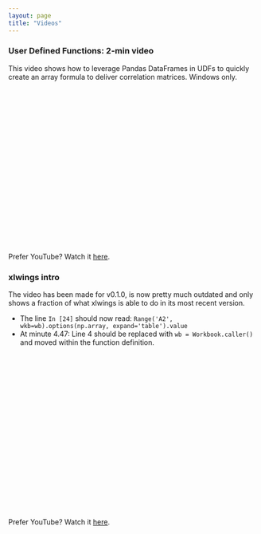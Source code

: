 ```yaml
---
layout: page
title: "Videos"
---
```


### **User Defined Functions: 2-min video**

This video shows how to leverage Pandas DataFrames in UDFs to quickly create an array formula to deliver correlation matrices.
Windows only.

<script charset="ISO-8859-1" src="//fast.wistia.com/assets/external/E-v1.js" async></script><div class="wistia_responsive_padding" style="padding:62.5% 0 0 0;position:relative;"><div class="wistia_responsive_wrapper" style="height:100%;left:0;position:absolute;top:0;width:100%;"><div class="wistia_embed wistia_async_ovf3k3u4w9 seo=false videoFoam=true" style="height:100%;width:100%">&nbsp;</div></div></div>
Prefer YouTube? Watch it <a href="https://youtu.be/l_DgTxQ0aD8" target="_blank">here</a>.

### **xlwings intro**

The video has been made for v0.1.0, is now pretty much outdated and only shows a fraction of what xlwings is able to do in its most recent version.

* The line `In [24]` should now read: `Range('A2', wkb=wb).options(np.array, expand='table').value`
* At minute 4.47: Line 4 should be replaced with `wb = Workbook.caller()` and moved within the function definition.

<script charset="ISO-8859-1" src="//fast.wistia.com/assets/external/E-v1.js" async></script><div class="wistia_responsive_padding" style="padding:62.5% 0 0 0;position:relative;"><div class="wistia_responsive_wrapper" style="height:100%;left:0;position:absolute;top:0;width:100%;"><div class="wistia_embed wistia_async_fb3pft6wdu seo=false videoFoam=true" style="height:100%;width:100%">&nbsp;</div></div></div>

Prefer YouTube? Watch it <a href="https://youtu.be/Z80kyLcG6JI" target="_blank">here</a>.